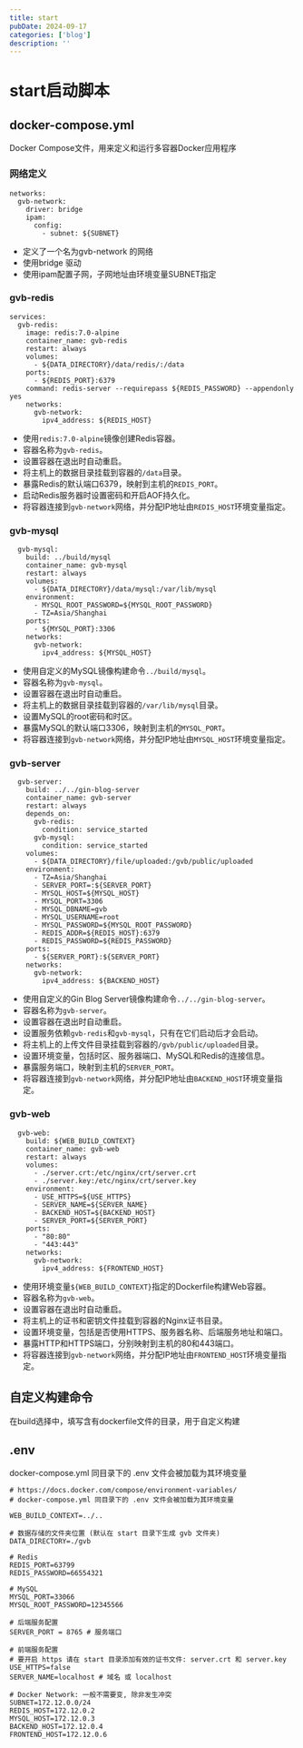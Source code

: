 ```yaml
---
title: start
pubDate: 2024-09-17
categories: ['blog']
description: ''
---
```


# start启动脚本

## docker-compose.yml

Docker Compose文件，用来定义和运行多容器Docker应用程序



### 网络定义

```
networks:
  gvb-network:
    driver: bridge
    ipam:
      config:
        - subnet: ${SUBNET}

```

* 定义了一个名为gvb-network 的网络
* 使用bridge 驱动
* 使用ipam配置子网，子网地址由环境变量SUBNET指定



### gvb-redis

```
services:
  gvb-redis:
    image: redis:7.0-alpine
    container_name: gvb-redis
    restart: always
    volumes:
      - ${DATA_DIRECTORY}/data/redis/:/data
    ports:
      - ${REDIS_PORT}:6379
    command: redis-server --requirepass ${REDIS_PASSWORD} --appendonly yes
    networks:
      gvb-network:
        ipv4_address: ${REDIS_HOST}

```

- 使用`redis:7.0-alpine`镜像创建Redis容器。
- 容器名称为`gvb-redis`。
- 设置容器在退出时自动重启。
- 将主机上的数据目录挂载到容器的`/data`目录。
- 暴露Redis的默认端口6379，映射到主机的`REDIS_PORT`。
- 启动Redis服务器时设置密码和开启AOF持久化。
- 将容器连接到`gvb-network`网络，并分配IP地址由`REDIS_HOST`环境变量指定。



### gvb-mysql

```
  gvb-mysql:
    build: ../build/mysql
    container_name: gvb-mysql
    restart: always
    volumes:
      - ${DATA_DIRECTORY}/data/mysql:/var/lib/mysql
    environment:
      - MYSQL_ROOT_PASSWORD=${MYSQL_ROOT_PASSWORD}
      - TZ=Asia/Shanghai
    ports:
      - ${MYSQL_PORT}:3306
    networks:
      gvb-network:
        ipv4_address: ${MYSQL_HOST}

```

- 使用自定义的MySQL镜像构建命令`../build/mysql`。
- 容器名称为`gvb-mysql`。
- 设置容器在退出时自动重启。
- 将主机上的数据目录挂载到容器的`/var/lib/mysql`目录。
- 设置MySQL的root密码和时区。
- 暴露MySQL的默认端口3306，映射到主机的`MYSQL_PORT`。
- 将容器连接到`gvb-network`网络，并分配IP地址由`MYSQL_HOST`环境变量指定。



### gvb-server

```
  gvb-server:
    build: ../../gin-blog-server
    container_name: gvb-server
    restart: always
    depends_on:
      gvb-redis:
        condition: service_started
      gvb-mysql:
        condition: service_started
    volumes:
      - ${DATA_DIRECTORY}/file/uploaded:/gvb/public/uploaded
    environment:
      - TZ=Asia/Shanghai
      - SERVER_PORT=:${SERVER_PORT}
      - MYSQL_HOST=${MYSQL_HOST}
      - MYSQL_PORT=3306
      - MYSQL_DBNAME=gvb
      - MYSQL_USERNAME=root
      - MYSQL_PASSWORD=${MYSQL_ROOT_PASSWORD}
      - REDIS_ADDR=${REDIS_HOST}:6379
      - REDIS_PASSWORD=${REDIS_PASSWORD}
    ports:
      - ${SERVER_PORT}:${SERVER_PORT}
    networks:
      gvb-network:
        ipv4_address: ${BACKEND_HOST}

```

- 使用自定义的Gin Blog Server镜像构建命令`../../gin-blog-server`。
- 容器名称为`gvb-server`。
- 设置容器在退出时自动重启。
- 设置服务依赖`gvb-redis`和`gvb-mysql`，只有在它们启动后才会启动。
- 将主机上的上传文件目录挂载到容器的`/gvb/public/uploaded`目录。
- 设置环境变量，包括时区、服务器端口、MySQL和Redis的连接信息。
- 暴露服务端口，映射到主机的`SERVER_PORT`。
- 将容器连接到`gvb-network`网络，并分配IP地址由`BACKEND_HOST`环境变量指定。





### gvb-web

```
  gvb-web:
    build: ${WEB_BUILD_CONTEXT}
    container_name: gvb-web
    restart: always
    volumes:
      - ./server.crt:/etc/nginx/crt/server.crt
      - ./server.key:/etc/nginx/crt/server.key
    environment:
      - USE_HTTPS=${USE_HTTPS}
      - SERVER_NAME=${SERVER_NAME}
      - BACKEND_HOST=${BACKEND_HOST}
      - SERVER_PORT=${SERVER_PORT}
    ports:
      - "80:80"
      - "443:443"
    networks:
      gvb-network:
        ipv4_address: ${FRONTEND_HOST}

```

- 使用环境变量`${WEB_BUILD_CONTEXT}`指定的Dockerfile构建Web容器。
- 容器名称为`gvb-web`。
- 设置容器在退出时自动重启。
- 将主机上的证书和密钥文件挂载到容器的Nginx证书目录。
- 设置环境变量，包括是否使用HTTPS、服务器名称、后端服务地址和端口。
- 暴露HTTP和HTTPS端口，分别映射到主机的80和443端口。
- 将容器连接到`gvb-network`网络，并分配IP地址由`FRONTEND_HOST`环境变量指定。

## 自定义构建命令

在build选择中，填写含有dockerfile文件的目录，用于自定义构建



## .env

docker-compose.yml 同目录下的 .env 文件会被加载为其环境变量

```
# https://docs.docker.com/compose/environment-variables/
# docker-compose.yml 同目录下的 .env 文件会被加载为其环境变量

WEB_BUILD_CONTEXT=../..

# 数据存储的文件夹位置 (默认在 start 目录下生成 gvb 文件夹)
DATA_DIRECTORY=./gvb

# Redis
REDIS_PORT=63799
REDIS_PASSWORD=66554321

# MySQL
MYSQL_PORT=33066
MYSQL_ROOT_PASSWORD=12345566

# 后端服务配置
SERVER_PORT = 8765 # 服务端口

# 前端服务配置
# 要开启 https 请在 start 目录添加有效的证书文件: server.crt 和 server.key
USE_HTTPS=false
SERVER_NAME=localhost # 域名 或 localhost

# Docker Network: 一般不需要变, 除非发生冲突
SUBNET=172.12.0.0/24
REDIS_HOST=172.12.0.2
MYSQL_HOST=172.12.0.3
BACKEND_HOST=172.12.0.4
FRONTEND_HOST=172.12.0.6
```



